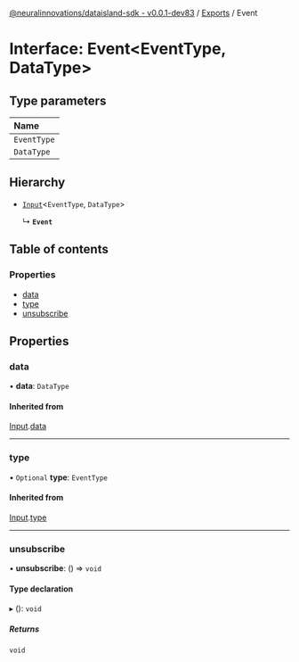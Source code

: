 [@neuralinnovations/dataisland-sdk - v0.0.1-dev83](../../README.md) / [Exports](../modules.md) / Event

# Interface: Event\<EventType, DataType\>

## Type parameters

| Name |
| :------ |
| `EventType` |
| `DataType` |

## Hierarchy

- [`Input`](Input.md)\<`EventType`, `DataType`\>

  ↳ **`Event`**

## Table of contents

### Properties

- [data](Event.md#data)
- [type](Event.md#type)
- [unsubscribe](Event.md#unsubscribe)

## Properties

### data

• **data**: `DataType`

#### Inherited from

[Input](Input.md).[data](Input.md#data)

___

### type

• `Optional` **type**: `EventType`

#### Inherited from

[Input](Input.md).[type](Input.md#type)

___

### unsubscribe

• **unsubscribe**: () => `void`

#### Type declaration

▸ (): `void`

##### Returns

`void`

